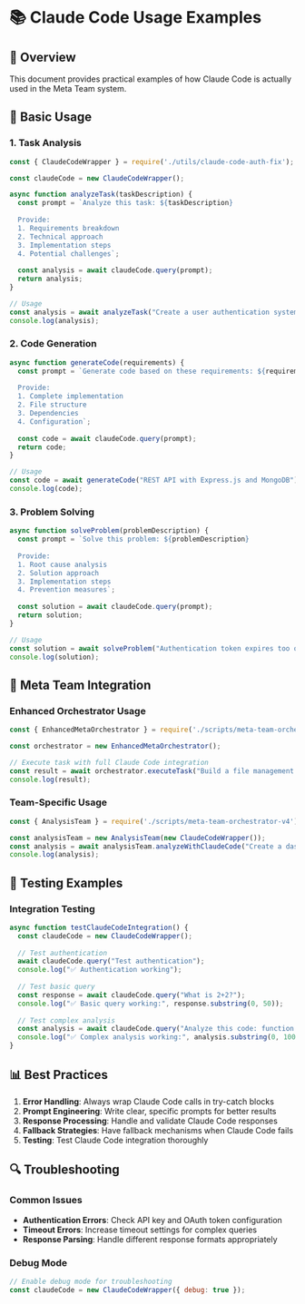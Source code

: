 # 📚 **Claude Code Usage Examples**

## **🎯 Overview**
This document provides practical examples of how Claude Code is actually used in the Meta Team system.

## **🔧 Basic Usage**

### **1. Task Analysis**
```javascript
const { ClaudeCodeWrapper } = require('./utils/claude-code-auth-fix');

const claudeCode = new ClaudeCodeWrapper();

async function analyzeTask(taskDescription) {
  const prompt = `Analyze this task: ${taskDescription}
  
  Provide:
  1. Requirements breakdown
  2. Technical approach
  3. Implementation steps
  4. Potential challenges`;
  
  const analysis = await claudeCode.query(prompt);
  return analysis;
}

// Usage
const analysis = await analyzeTask("Create a user authentication system");
console.log(analysis);
```

### **2. Code Generation**
```javascript
async function generateCode(requirements) {
  const prompt = `Generate code based on these requirements: ${requirements}
  
  Provide:
  1. Complete implementation
  2. File structure
  3. Dependencies
  4. Configuration`;
  
  const code = await claudeCode.query(prompt);
  return code;
}

// Usage
const code = await generateCode("REST API with Express.js and MongoDB");
console.log(code);
```

### **3. Problem Solving**
```javascript
async function solveProblem(problemDescription) {
  const prompt = `Solve this problem: ${problemDescription}
  
  Provide:
  1. Root cause analysis
  2. Solution approach
  3. Implementation steps
  4. Prevention measures`;
  
  const solution = await claudeCode.query(prompt);
  return solution;
}

// Usage
const solution = await solveProblem("Authentication token expires too quickly");
console.log(solution);
```

## **🚀 Meta Team Integration**

### **Enhanced Orchestrator Usage**
```javascript
const { EnhancedMetaOrchestrator } = require('./scripts/meta-team-orchestrator-v4');

const orchestrator = new EnhancedMetaOrchestrator();

// Execute task with full Claude Code integration
const result = await orchestrator.executeTask("Build a file management system");
console.log(result);
```

### **Team-Specific Usage**
```javascript
const { AnalysisTeam } = require('./scripts/meta-team-orchestrator-v4');

const analysisTeam = new AnalysisTeam(new ClaudeCodeWrapper());
const analysis = await analysisTeam.analyzeWithClaudeCode("Create a dashboard");
console.log(analysis);
```

## **🧪 Testing Examples**

### **Integration Testing**
```javascript
async function testClaudeCodeIntegration() {
  const claudeCode = new ClaudeCodeWrapper();
  
  // Test authentication
  await claudeCode.query("Test authentication");
  console.log("✅ Authentication working");
  
  // Test basic query
  const response = await claudeCode.query("What is 2+2?");
  console.log("✅ Basic query working:", response.substring(0, 50));
  
  // Test complex analysis
  const analysis = await claudeCode.query("Analyze this code: function add(a,b) { return a+b; }");
  console.log("✅ Complex analysis working:", analysis.substring(0, 100));
}
```

## **📊 Best Practices**

1. **Error Handling**: Always wrap Claude Code calls in try-catch blocks
2. **Prompt Engineering**: Write clear, specific prompts for better results
3. **Response Processing**: Handle and validate Claude Code responses
4. **Fallback Strategies**: Have fallback mechanisms when Claude Code fails
5. **Testing**: Test Claude Code integration thoroughly

## **🔍 Troubleshooting**

### **Common Issues**
- **Authentication Errors**: Check API key and OAuth token configuration
- **Timeout Errors**: Increase timeout settings for complex queries
- **Response Parsing**: Handle different response formats appropriately

### **Debug Mode**
```javascript
// Enable debug mode for troubleshooting
const claudeCode = new ClaudeCodeWrapper({ debug: true });
```
